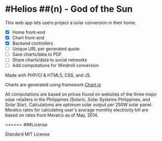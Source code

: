 #Helios 
##(n) - God of the Sun
======

This web app lets users project a solar conversion in their home.

- [x] Home front-end
- [x] Chart front-end
- [x] Backend controllers
- [ ] Unique URL per generated quote
- [ ] Save charts/data to PDF
- [ ] Share charts/data to social networks
- [ ] Add computations for Windmill conversion

Made with PHP/CI & HTML5, CSS, and JS.

Charts are generated using framework [Chart.js](http://chartjs.org)

All computations are based on prices found on websites of the three major solar retailers in the Philippines (Solaric, Solar Systems Philippines, and Solar Star). Calculations are optimum solar output per 250W solar panel. Meralco rates for calculating user's average monthly electricity bill are based on rates from Meralco as of May, 2014.

======
###License

Standard MIT License